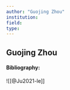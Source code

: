 ```yaml
---
author: "Guojing Zhou"
institution:
field:
type:
---
```


## Guojing Zhou
#### Bibliography:

![[@Ju2021-le]]